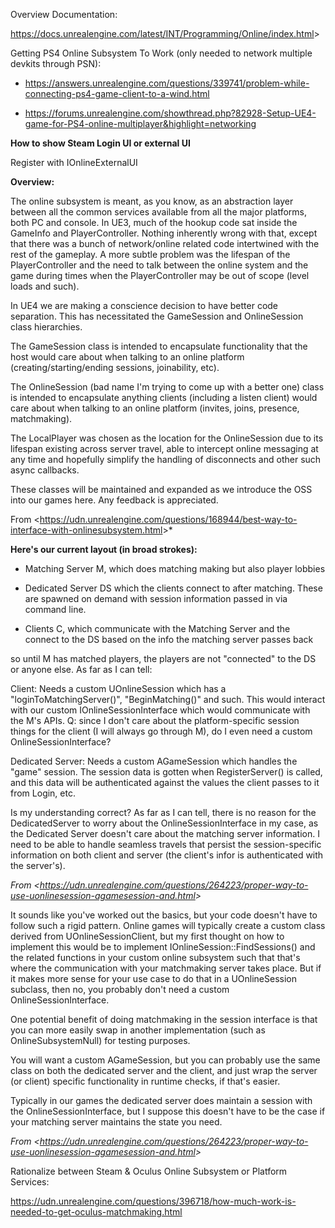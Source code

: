 Overview Documentation:

<https://docs.unrealengine.com/latest/INT/Programming/Online/index.html>>

Getting PS4 Online Subsystem To Work (only needed to network multiple devkits through PSN):

- <https://answers.unrealengine.com/questions/339741/problem-while-connecting-ps4-game-client-to-a-wind.html>

- <https://forums.unrealengine.com/showthread.php?82928-Setup-UE4-game-for-PS4-online-multiplayer&highlight=networking>

**How to show Steam Login UI or external UI**

Register with IOnlineExternalUI

**Overview:**

The online subsystem is meant, as you know, as an abstraction layer between all the common services available from all the major platforms, both PC and console. In UE3, much of the hookup code sat inside the GameInfo and PlayerController. Nothing inherently wrong with that, except that there was a bunch of network/online related code intertwined with the rest of the gameplay. A more subtle problem was the lifespan of the PlayerController and the need to talk between the online system and the game during times when the PlayerController may be out of scope (level loads and such).

In UE4 we are making a conscience decision to have better code separation. This has necessitated the GameSession and OnlineSession class hierarchies.

The GameSession class is intended to encapsulate functionality that the host would care about when talking to an online platform (creating/starting/ending sessions, joinability, etc).

The OnlineSession (bad name I'm trying to come up with a better one) class is intended to encapsulate anything clients (including a listen client) would care about when talking to an online platform (invites, joins, presence, matchmaking).

The LocalPlayer was chosen as the location for the OnlineSession due to its lifespan existing across server travel, able to intercept online messaging at any time and hopefully simplify the handling of disconnects and other such async callbacks.

These classes will be maintained and expanded as we introduce the OSS into our games here. Any feedback is appreciated.

From &lt;<https://udn.unrealengine.com/questions/168944/best-way-to-interface-with-onlinesubsystem.html>>\*

**Here's our current layout (in broad strokes):**

- Matching Server M, which does matching making but also player lobbies

- Dedicated Server DS which the clients connect to after matching. These are spawned on demand with session information passed in via command line.

- Clients C, which communicate with the Matching Server and the connect to the DS based on the info the matching server passes back

so until M has matched players, the players are not "connected" to the DS or anyone else. As far as I can tell:

Client: Needs a custom UOnlineSession which has a "loginToMatchingServer()", "BeginMatching()" and such. This would interact with our custom IOnlineSessionInterface which would communicate with the M's APIs. Q: since I don't care about the platform-specific session things for the client (I will always go through M), do I even need a custom OnlineSessionInterface?

Dedicated Server: Needs a custom AGameSession which handles the "game" session. The session data is gotten when RegisterServer() is called, and this data will be authenticated against the values the client passes to it from Login, etc.

Is my understanding correct? As far as I can tell, there is no reason for the DedicatedServer to worry about the OnlineSessionInterface in my case, as the Dedicated Server doesn't care about the matching server information. I need to be able to handle seamless travels that persist the session-specific information on both client and server (the client's infor is authenticated with the server's).

*From &lt;<https://udn.unrealengine.com/questions/264223/proper-way-to-use-uonlinesession-agamesession-and.html>>*

It sounds like you've worked out the basics, but your code doesn't have to follow such a rigid pattern. Online games will typically create a custom class derived from UOnlineSessionClient, but my first thought on how to implement this would be to implement IOnlineSession::FindSessions() and the related functions in your custom online subsystem such that that's where the communication with your matchmaking server takes place. But if it makes more sense for your use case to do that in a UOnlineSession subclass, then no, you probably don't need a custom OnlineSessionInterface.

One potential benefit of doing matchmaking in the session interface is that you can more easily swap in another implementation (such as OnlineSubsystemNull) for testing purposes.

You will want a custom AGameSession, but you can probably use the same class on both the dedicated server and the client, and just wrap the server (or client) specific functionality in runtime checks, if that's easier.

Typically in our games the dedicated server does maintain a session with the OnlineSessionInterface, but I suppose this doesn't have to be the case if your matching server maintains the state you need.

*From &lt;<https://udn.unrealengine.com/questions/264223/proper-way-to-use-uonlinesession-agamesession-and.html>>*

Rationalize between Steam & Oculus Online Subsystem or Platform Services:

<https://udn.unrealengine.com/questions/396718/how-much-work-is-needed-to-get-oculus-matchmaking.html>
